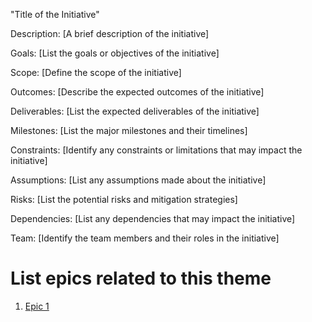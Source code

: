 "Title of the Initiative"

Description: [A brief description of the initiative]

Goals: [List the goals or objectives of the initiative]

Scope: [Define the scope of the initiative]

Outcomes: [Describe the expected outcomes of the initiative]

Deliverables: [List the expected deliverables of the initiative]

Milestones: [List the major milestones and their timelines]

Constraints: [Identify any constraints or limitations that may impact the initiative]

Assumptions: [List any assumptions made about the initiative]

Risks: [List the potential risks and mitigation strategies]

Dependencies: [List any dependencies that may impact the initiative]

Team: [Identify the team members and their roles in the initiative]

# List epics related to this theme
1. [Epic 1](documentation/templates/theme/initiatives/epics/epic_template.md)